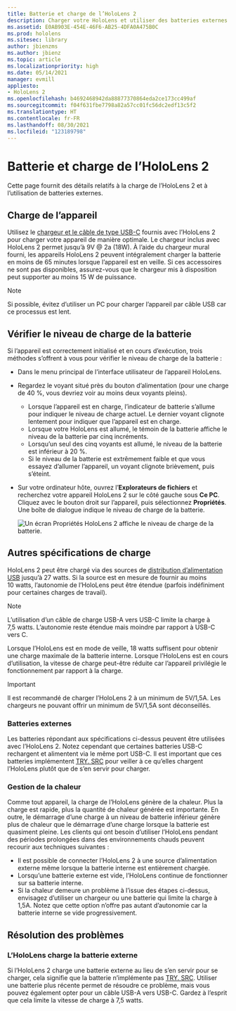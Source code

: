 ```yaml
---
title: Batterie et charge de l’HoloLens 2
description: Charger votre HoloLens et utiliser des batteries externes
ms.assetid: E0AB903E-454E-46F6-AB25-4DFA0A475B0C
ms.prod: hololens
ms.sitesec: library
author: jbienzms
ms.author: jbienz
ms.topic: article
ms.localizationpriority: high
ms.date: 05/14/2021
manager: evmill
appliesto:
- HoloLens 2
ms.openlocfilehash: b4692468942da88877370864eda2ce173cc499af
ms.sourcegitcommit: f04f631fbe7798a82a57cc01fc56dc2edf13c5f2
ms.translationtype: HT
ms.contentlocale: fr-FR
ms.lasthandoff: 08/30/2021
ms.locfileid: "123189798"
---
```

# <a name="hololens-2-battery-and-charging"></a>Batterie et charge de l’HoloLens 2

Cette page fournit des détails relatifs à la charge de l’HoloLens 2 et à l’utilisation de batteries externes.

## <a name="charging-the-device"></a>Charge de l’appareil

Utilisez le [chargeur et le câble de type USB-C](https://www.microsoft.com/en-us/p/microsoft-hololens-2-usb-c-charger-cable/8vj21f2z8pk5?rtc=1) fournis avec l’HoloLens 2 pour charger votre appareil de manière optimale. Le chargeur inclus avec HoloLens 2 permet jusqu’à 9V @ 2a (18W). À l’aide du chargeur mural fourni, les appareils HoloLens 2 peuvent intégralement charger la batterie en moins de 65 minutes lorsque l’appareil est en veille. Si ces accessoires ne sont pas disponibles, assurez-vous que le chargeur mis à disposition peut supporter au moins 15 W de puissance.

> [!NOTE]
> Si possible, évitez d’utiliser un PC pour charger l’appareil par câble USB car ce processus est lent.

## <a name="checking-the-battery-charge-level"></a>Vérifier le niveau de charge de la batterie
Si l’appareil est correctement initialisé et en cours d’exécution, trois méthodes s’offrent à vous pour vérifier le niveau de charge de la batterie :

- Dans le menu principal de l’interface utilisateur de l’appareil HoloLens.
- Regardez le voyant situé près du bouton d’alimentation (pour une charge de 40 %, vous devriez voir au moins deux voyants pleins).
    - Lorsque l’appareil est en charge, l’indicateur de batterie s’allume pour indiquer le niveau de charge actuel.  Le dernier voyant clignote lentement pour indiquer que l’appareil est en charge.
    - Lorsque votre HoloLens est allumé, le témoin de la batterie affiche le niveau de la batterie par cinq incréments.
    - Lorsqu’un seul des cinq voyants est allumé, le niveau de la batterie est inférieur à 20 %.
    - Si le niveau de la batterie est extrêmement faible et que vous essayez d’allumer l’appareil, un voyant clignote brièvement, puis s’éteint.
- Sur votre ordinateur hôte, ouvrez l’**Explorateurs de fichiers** et recherchez votre appareil HoloLens 2 sur le côté gauche sous **Ce PC**. Cliquez avec le bouton droit sur l’appareil, puis sélectionnez **Propriétés**. Une boîte de dialogue indique le niveau de charge de la batterie.

   ![Un écran Propriétés HoloLens 2 affiche le niveau de charge de la batterie.](images/ResetRecovery2.png)

## <a name="alternative-charging-specifications"></a>Autres spécifications de charge

HoloLens 2 peut être chargé via des sources de [distribution d’alimentation USB](https://www.usb.org/usb-charger-pd) jusqu’à 27 watts. Si la source est en mesure de fournir au moins 10 watts, l’autonomie de l’HoloLens peut être étendue (parfois indéfiniment pour certaines charges de travail). 

> [!NOTE]
> L’utilisation d’un câble de charge USB-A vers USB-C limite la charge à 7,5 watts. L’autonomie reste étendue mais moindre par rapport à USB-C vers C.

Lorsque l’HoloLens est en mode de veille, 18 watts suffisent pour obtenir une charge maximale de la batterie interne. Lorsque l’HoloLens est en cours d’utilisation, la vitesse de charge peut-être réduite car l’appareil privilégie le fonctionnement par rapport à la charge.

> [!IMPORTANT]
> Il est recommandé de charger l’HoloLens 2 à un minimum de 5V/1,5A. Les chargeurs ne pouvant offrir un minimum de 5V/1,5A sont déconseillés. 

### <a name="external-battery-packs"></a>Batteries externes

Les batteries répondant aux spécifications ci-dessus peuvent être utilisées avec l’HoloLens 2. Notez cependant que certaines batteries USB-C rechargent et alimentent via le même port USB-C. Il est important que ces batteries implémentent [TRY. SRC](https://usb.org/document-library/usb-type-cr-cable-and-connector-specification-revision-20) pour veiller à ce qu’elles chargent l’HoloLens plutôt que de s’en servir pour charger. 

### <a name="managing-heat"></a>Gestion de la chaleur

Comme tout appareil, la charge de l’HoloLens génère de la chaleur. Plus la charge est rapide, plus la quantité de chaleur générée est importante. En outre, le démarrage d’une charge à un niveau de batterie inférieur génère plus de chaleur que le démarrage d’une charge lorsque la batterie est quasiment pleine. Les clients qui ont besoin d’utiliser l’HoloLens pendant des périodes prolongées dans des environnements chauds peuvent recourir aux techniques suivantes :

- Il est possible de connecter l’HoloLens 2 à une source d’alimentation externe même lorsque la batterie interne est entièrement chargée.
- Lorsqu’une batterie externe est vide, l’HoloLens continue de fonctionner sur sa batterie interne.    
- Si la chaleur demeure un problème à l’issue des étapes ci-dessus, envisagez d’utiliser un chargeur ou une batterie qui limite la charge à 1,5A. Notez que cette option n’offre pas autant d’autonomie car la batterie interne se vide progressivement.

## <a name="troubleshooting"></a>Résolution des problèmes


### <a name="hololens-charges-external-battery"></a>L’HoloLens charge la batterie externe
Si l’HoloLens 2 charge une batterie externe au lieu de s’en servir pour se charger, cela signifie que la batterie n’implémente pas [TRY. SRC](https://usb.org/document-library/usb-type-cr-cable-and-connector-specification-revision-20). Utiliser une batterie plus récente permet de résoudre ce problème, mais vous pouvez également opter pour un câble USB-A vers USB-C. Gardez à l’esprit que cela limite la vitesse de charge à 7,5 watts.
